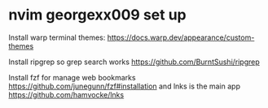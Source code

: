 # nvim georgexx009 set up

Install warp terminal themes: https://docs.warp.dev/appearance/custom-themes

Install ripgrep so grep search works https://github.com/BurntSushi/ripgrep

Install fzf for manage web bookmarks https://github.com/junegunn/fzf#installation and lnks is the main app https://github.com/hamvocke/lnks
